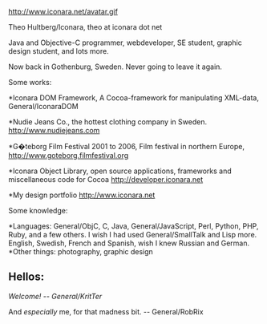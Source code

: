

http://www.iconara.net/avatar.gif

Theo Hultberg/Iconara, theo at iconara dot net

Java and Objective-C programmer, webdeveloper, SE student, graphic design student, and lots more.

Now back in Gothenburg, Sweden. Never going to leave it again. 


Some works:


 
*Iconara DOM Framework,
A Cocoa-framework for manipulating XML-data, General/IconaraDOM

*Nudie Jeans Co., the hottest clothing company in Sweden.
http://www.nudiejeans.com

*G�teborg Film Festival 2001 to 2006, Film festival in northern Europe,
http://www.goteborg.filmfestival.org

*Iconara Object Library, open source applications, frameworks and miscellaneous code for Cocoa
http://developer.iconara.net

*My design portfolio
http://www.iconara.net



Some knowledge:


*Languages: General/ObjC, C, Java, General/JavaScript, Perl, Python, PHP, Ruby, and a few others. I wish I had used General/SmallTalk and Lisp more. English, Swedish, French and Spanish, wish I knew Russian and German.
*Other things: photography, graphic design





Hellos:
----

*Welcome! -- General/KritTer*

And *especially* me, for that madness bit. -- General/RobRix